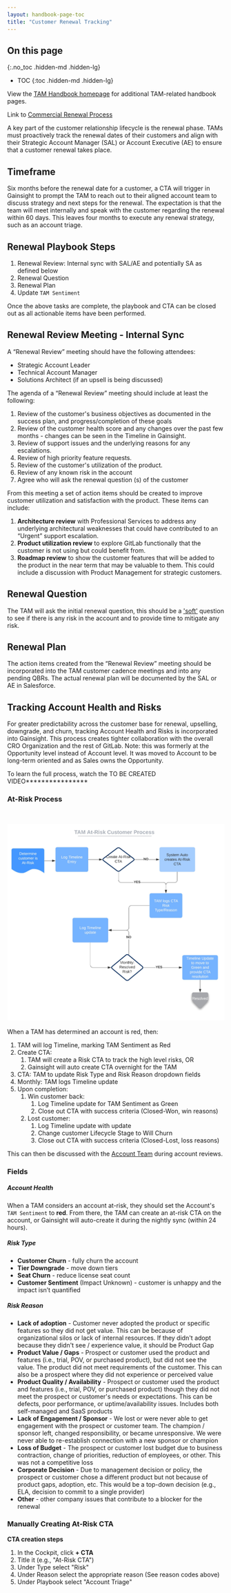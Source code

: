```yaml
---
layout: handbook-page-toc
title: "Customer Renewal Tracking"
---
```


## On this page
{:.no_toc .hidden-md .hidden-lg}

- TOC
{:toc .hidden-md .hidden-lg}

View the [TAM Handbook homepage](/handbook/customer-success/tam/) for additional TAM-related handbook pages.

Link to [Commercial Renewal Process](/handbook/customer-success/comm-sales/renewals/)


A key part of the customer relationship lifecycle is the renewal phase. TAMs must proactively track the renewal dates of their customers and align with their Strategic Account Manager (SAL) or Account Executive (AE) to ensure that a customer renewal takes place.

## Timeframe

Six months before the renewal date for a customer, a CTA will trigger in Gainsight to prompt the TAM to reach out to their aligned account team to discuss strategy and next steps for the renewal. The expectation is that the team will meet internally and speak with the customer regarding the renewal within 60 days. This leaves four months to execute any renewal strategy, such as an account triage.

## Renewal Playbook Steps

1. Renewal Review: Internal sync with SAL/AE and potentially SA as defined below
1. Renewal Question
1. Renewal Plan
1. Update `TAM Sentiment`

Once the above tasks are complete, the playbook and CTA can be closed out as all actionable items have been performed.

## Renewal Review Meeting - Internal Sync

A “Renewal Review” meeting should have the following attendees:

- Strategic Account Leader
- Technical Account Manager
- Solutions Architect (if an upsell is being discussed)


The agenda of a “Renewal Review” meeting should include at least the following:

 1. Review of the customer's business objectives as documented in the success plan, and progress/completion of these goals
 1. Review of the customer health score and any changes over the past few months - changes can be seen in the Timeline in Gainsight.
 1. Review of support issues and the underlying reasons for any escalations.
 1. Review of high priority feature requests.
 1. Review of the customer's utilization of the product.
 1. Review of any known risk in the account
 1. Agree who will ask the renewal question (s) of the customer

From this meeting a set of action items should be created to improve customer utilization and satisfaction with the product. These items can include:

 1. **Architecture review** with Professional Services to address any underlying architectural weaknesses that could have contributed to an “Urgent” support escalation.
 1. **Product utilization review** to explore GitLab functionally that the customer is not using but could benefit from.
 1. **Roadmap review** to show the customer features that will be added to the product in the near term that may be valuable to them. This could include a discussion with Product Management for strategic customers.

## Renewal Question

The TAM will ask the initial renewal question, this should be a ['soft'](https://www.mbaskool.com/business-concepts/marketing-and-strategy-terms/7214-soft-fact-questions.html) question to see if there is any risk in the account and to provide time to mitigate any risk.

## Renewal Plan

The action items created from the “Renewal Review” meeting should be incorporated into the TAM customer cadence meetings and into any pending QBRs. The actual renewal plan will be documented by the SAL or AE in Salesforce.

## Tracking Account Health and Risks

For greater predictability across the customer base for renewal, upselling, downgrade, and churn, tracking Account Health and Risks is incorporated into Gainsight. This process creates tighter collaboration with the overall CRO Organization and the rest of GitLab. Note: this was formerly at the Opportunity level instead of Account level. It was moved to Account to be long-term oriented and as Sales owns the Opportunity.

To learn the full process, watch the TO BE CREATED VIDEO****************


### At-Risk Process

<br>

![GitLab At-Risk Customer Process](images/at-risk-process.jpeg)

When a TAM has determined an account is red, then:

1. TAM will log Timeline, marking TAM Sentiment as Red
1. Create CTA:
   1. TAM will create a Risk CTA to track the high level risks, OR
   1. Gainsight will auto create CTA overnight for the TAM
1. CTA: TAM to update Risk Type and Risk Reason dropdown fields
1. Monthly: TAM logs Timeline update
1. Upon completion:
   1. Win customer back:
      1. Log Timeline update for TAM Sentiment as Green
      1. Close out CTA with success criteria (Closed-Won, win reasons)
   1. Lost customer:
      1. Log Timeline update with update
      1. Change customer Lifecycle Stage to Will Churn
      1. Close out CTA with success criteria (Closed-Lost, loss reasons)

This can then be discussed with the [Account Team](/handbook/customer-success/account-team/) during account reviews.

### Fields

##### Account Health

When a TAM considers an account at-risk, they should set the Account's `TAM Sentiment` to **red**. From there, the TAM can create an at-risk CTA on the account, or Gainsight will auto-create it during the nightly sync (within 24 hours). 

##### Risk Type
* **Customer Churn** - fully churn the account
* **Tier Downgrade** - move down tiers
* **Seat Churn** - reduce license seat count
* **Customer Sentiment** (Impact Unknown) - customer is unhappy and the impact isn’t quantified

##### Risk Reason
* **Lack of adoption** - Customer never adopted the product or specific features so they did not get value. This can be because of organizational silos or lack of internal resources. If they didn't adopt because they didn't see / experience value, it should be Product Gap
* **Product Value / Gaps** - Prospect or customer used the product and features (i.e., trial, POV, or purchased product), but did not see the value. The product did not meet requirements of the customer. This can also be a prospect where they did not experience or perceived value
* **Product Quality / Availability** - Prospect or customer used the product and features (i.e., trial, POV, or purchased product) though they did not meet the prospect or customer's needs or expectations. This can be defects, poor performance, or uptime/availability issues. Includes both self-managed and SaaS products
* **Lack of Engagement / Sponsor** - We lost or were never able to get engagement with the prospect or customer team. The champion / sponsor left, changed responsibility, or became unresponsive. We were never able to re-establish connection with a new sponsor or champion
* **Loss of Budget** - The prospect or customer lost budget due to business contraction, change of priorities, reduction of employees, or other. This was not a competitive loss
* **Corporate Decision** - Due to management decision or policy, the prospect or customer chose a different product but not because of product gaps, adoption, etc. This would be a top-down decision (e.g., ELA, decision to commit to a single provider)
* **Other** - other company issues that contribute to a blocker for the renewal

### Manually Creating At-Risk CTA

**CTA creation steps**
1. In the Cockpit, click **+ CTA**
1. Title it (e.g., "At-Risk CTA")
1. Under Type select "Risk"
1. Under Reason select the appropriate reason (See reason codes above)
1. Under Playbook select "Account Triage"

